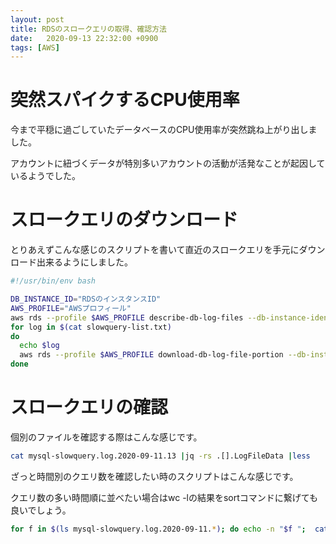 ```yaml
---
layout: post
title: RDSのスロークエリの取得、確認方法
date:   2020-09-13 22:32:00 +0900
tags: [AWS]
---
```


# 突然スパイクするCPU使用率

今まで平穏に過ごしていたデータベースのCPU使用率が突然跳ね上がり出しました。

アカウントに紐づくデータが特別多いアカウントの活動が活発なことが起因しているようでした。

# スロークエリのダウンロード

とりあえずこんな感じのスクリプトを書いて直近のスロークエリを手元にダウンロード出来るようにしました。

```bash
#!/usr/bin/env bash

DB_INSTANCE_ID="RDSのインスタンスID"
AWS_PROFILE="AWSプロフィール"
aws rds --profile $AWS_PROFILE describe-db-log-files --db-instance-identifier $DB_INSTANCE_ID |jq -r .DescribeDBLogFiles[].LogFileName |grep slow > slowquery-list.txt
for log in $(cat slowquery-list.txt)
do
  echo $log
  aws rds --profile $AWS_PROFILE download-db-log-file-portion --db-instance-identifier $DB_INSTANCE_ID --log-file-name $log > $(echo $log | cut -d / -f 2)
done
```

# スロークエリの確認

個別のファイルを確認する際はこんな感じです。

```bash
cat mysql-slowquery.log.2020-09-11.13 |jq -rs .[].LogFileData |less
```

ざっと時間別のクエリ数を確認したい時のスクリプトはこんな感じです。

クエリ数の多い時間順に並べたい場合はwc -lの結果をsortコマンドに繋げても良いでしょう。

```bash
for f in $(ls mysql-slowquery.log.2020-09-11.*); do echo -n "$f ";  cat $f |jq -rs .[].LogFileData |grep 'User@Host' - |wc -l; done
```
